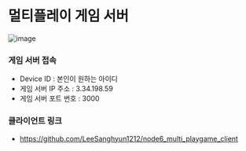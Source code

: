 # 멀티플레이 게임 서버

![image](https://github.com/user-attachments/assets/179cb09a-8df0-42da-886b-23a0227948de)

### 게임 서버 접속
- Device ID : 본인이 원하는 아이디
- 게임 서버 IP 주소 : 3.34.198.59
- 게임 서버 포트 번호 : 3000

### 클라이언트 링크
- https://github.com/LeeSanghyun1212/node6_multi_playgame_client
